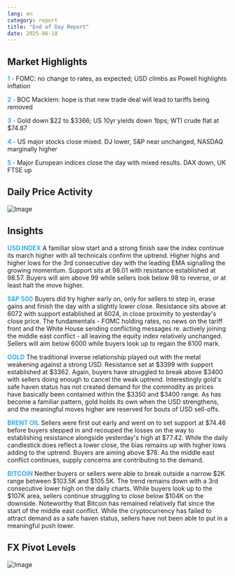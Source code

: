 ```yaml
---
lang: en
category: report
title: "End of Day Report"
date: 2025-06-18
---
```



<h2>Market Highlights</h2>
<strong style="color: #2caef7;">1 - </strong> FOMC: no change to rates, as expected; USD climbs as Powell highlights inflation

<strong style="color: #2caef7;">2 - </strong> BOC Macklem: hope is that new trade deal will lead to tariffs being removed

<strong style="color: #2caef7;">3 - </strong> Gold down $22 to $3366; US 10yr yields down 1bps; WTI crude flat at $74.87

<strong style="color: #2caef7;">4 - </strong> US major stocks close mixed. DJ lower, S&P near unchanged, NASDAQ marginally higher


<strong style="color: #2caef7;">5 - </strong> Major European indices close the day with mixed results. DAX down, UK FTSE up



<h2>Daily Price Activity</h2>
<img src="https://markleighedu.github.io/img/Jun-2025/18-Jun-2025/price.jpg" alt="Image"/>

<h2>Insights</h2>
<strong style="color: #2caef7;">USD INDEX</strong> A familiar slow start and a strong finish saw the index continue its march higher with all technicals confirm the uptrend. Higher highs and higher lows for the 3rd consecutive day with the leading EMA signalling the growing momentum. Support sits at 98.01 with resistance established at 98.57. Buyers will aim above 99 while sellers look below 98 to reverse, or at least halt the move higher.  

<strong style="color: #2caef7;">S&P 500</strong> Buyers did try higher early on, only for sellers to step in, erase gains and finish the day with a slightly lower close. Resistance sits above at 6072 with support established at 6024, in close proximity to yesterday's close price. The fundamentals - FOMC holding rates, no news on the tariff front and the White House sending conflicting messages re. actively joining the middle east conflict - all leaving the equity index relatively unchanged. Sellers will aim below 6000 while buyers look up to regain the 6100 mark.   

<strong style="color: #2caef7;">GOLD</strong> The traditional inverse relationship played out with the metal weakening against a strong USD. Resistance set at $3399 with support established at $3362. Again, buyers have struggled to break above $3400 with sellers doing enough to cancel the weak uptrend. Interestingly gold's safe haven status has not created demand for the commodity as prices have basically been contained within the $3350 and $3400 range. As has become a familiar pattern, gold holds its own when the USD strengthens, and the meaningful moves higher are reserved for bouts of USD sell-offs. 

<strong style="color: #2caef7;">BRENT OIL</strong> Sellers were first out early and went on to set support at $74.46 before buyers stepped in and recouped the losses on the way to establishing resistance alongside yesterday's high at $77.42. While the daily candlestick does reflect a lower close, the bias remains up with higher lows adding to the uptrend. Buyers are aiming above $78. As the middle east conflict continues, supply concerns are contributing to the demand. 

<strong style="color: #2caef7;">BITCOIN</strong> Neither buyers or sellers were able to break outside a narrow $2K range between $103.5K and $105.5K. The trend remains down with a 3rd consecutive lower high on the daily charts. While buyers look up to the $107K area, sellers continue struggling to close below $104K on the downside. Noteworthy that Bitcoin has remained relatively flat since the start of the middle east conflict. While the cryptocurrency has failed to attract demand as a safe haven status, sellers have not been able to put in a meaningful push lower.



<h2>FX Pivot Levels</h2>
<img src="https://markleighedu.github.io/img/Jun-2025/18-Jun-2025/pivot.jpg" alt="Image"/>